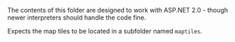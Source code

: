 The contents of this folder are designed to work with ASP.NET 2.0 - though newer interpreters should handle the code fine.

Expects the map tiles to be located in a subfolder named `maptiles`.
